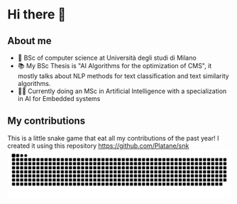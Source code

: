 # Hi there 👋

## About me
- :brain: BSc of computer science at Università degli studi di Milano
- :books: My BSc Thesis is "AI Algorithms for the optimization of CMS", it mostly talks about NLP methods for text classification and text similarity algorithms.
- :scientist: Currently doing an MSc in Artificial Intelligence with a specialization in AI for Embedded systems


<!--
**agoniko/agoniko** is a ✨ _special_ ✨ repository because its `README.md` (this file) appears on your GitHub profile.

Here are some ideas to get you started:

- 🔭 I’m currently working on ...
- 🌱 I’m currently learning ...
- 👯 I’m looking to collaborate on ...
- 🤔 I’m looking for help with ...
- 💬 Ask me about ...
- 📫 How to reach me: ...
- 😄 Pronouns: ...
- ⚡ Fun fact: ...
-->


## My contributions
This is a little snake game that eat all my contributions of the past year!
I created it using this repository https://github.com/Platane/snk
![snake gif](https://github.com/agoniko/agoniko/blob/output/github-contribution-grid-snake-dark.svg)

